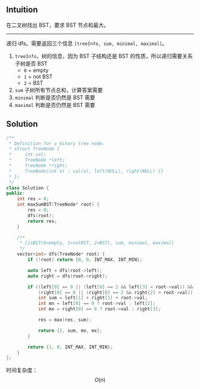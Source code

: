 ## Intuition

在二叉树找出 BST，要求 BST 节点和最大。

----

递归 dfs。需要返回三个信息 `[treeInfo, sum, minimal, maximal]`。

1. `treeInfo`，树的信息，因为 BST 子结构还是 BST 的性质，所以递归需要关系子树是否 BST
    - `0` = empty
    - `1` = not BST
    - `2` = BST
2. `sum` 子树所有节点总和，计算答案需要
3. `minimal` 判断是否仍然是 BST 需要
4. `maximal` 判断是否仍然是 BST 需要


## Solution

```cpp
/**
 * Definition for a binary tree node.
 * struct TreeNode {
 *     int val;
 *     TreeNode *left;
 *     TreeNode *right;
 *     TreeNode(int x) : val(x), left(NULL), right(NULL) {}
 * };
 */
class Solution {
public:
    int res = 0;
    int maxSumBST(TreeNode* root) {
        res = 0;
        dfs(root);
        return res;
    }

    /**
     * [isBST(0=empty, 1=notBST, 2=BST), sum, minimal, maximal]
     */
    vector<int> dfs(TreeNode* root) {
        if (!root) return {0, 0, INT_MAX, INT_MIN};

        auto left = dfs(root->left);
        auto right = dfs(root->right);

        if ((left[0] == 0 || (left[0] == 2 && left[3] < root->val)) &&
            (right[0] == 0 || (right[0] == 2 && right[2] > root->val))) {
            int sum = left[1] + right[1] + root->val;
            int mn = left[0] == 0 ? root->val : left[2];
            int mx = right[0] == 0 ? root->val : right[3];

            res = max(res, sum);

            return {2, sum, mn, mx};
        }

        return {1, 0, INT_MAX, INT_MIN};
    }
};
```

时间复杂度：$$O(n)$$